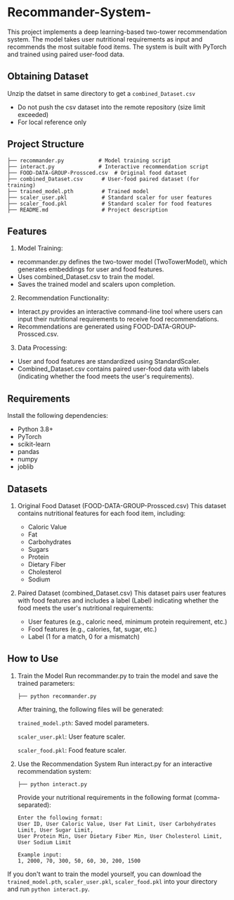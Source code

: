 # Recommander-System-
This project implements a deep learning-based two-tower recommendation system. The model takes user nutritional requirements as input and recommends the most suitable food items. The system is built with PyTorch and trained using paired user-food data.

## Obtaining Dataset
Unzip the datset in same directory to get a `combined_Dataset.csv`
- Do not push the csv dataset into the remote repository (size limit exceeded)
- For local reference only

## Project Structure
```
├── recommander.py           # Model training script
├── interact.py              # Interactive recommendation script
├── FOOD-DATA-GROUP-Prossced.csv  # Original food dataset
├── combined_Dataset.csv      # User-food paired dataset (for training)
├── trained_model.pth         # Trained model
├── scaler_user.pkl           # Standard scaler for user features
├── scaler_food.pkl           # Standard scaler for food features
├── README.md                 # Project description
```


## Features
1. Model Training:

- recommander.py defines the two-tower model (TwoTowerModel), which generates embeddings for user and food features.
- Uses combined_Dataset.csv to train the model.
- Saves the trained model and scalers upon completion.

2. Recommendation Functionality:

- Interact.py provides an interactive command-line tool where users can input their nutritional requirements to receive food recommendations.
- Recommendations are generated using FOOD-DATA-GROUP-Prossced.csv.

3. Data Processing:

- User and food features are standardized using StandardScaler.
- Combined_Dataset.csv contains paired user-food data with labels (indicating whether the food meets the user's requirements).

## Requirements
Install the following dependencies:

- Python 3.8+
- PyTorch
- scikit-learn
- pandas
- numpy
- joblib

## Datasets
1. Original Food Dataset (FOOD-DATA-GROUP-Prossced.csv)
   This dataset contains nutritional features for each food item, including:
   - Caloric Value
   - Fat
   - Carbohydrates
   - Sugars
   - Protein
   - Dietary Fiber
   - Cholesterol
   - Sodium
2. Paired Dataset (combined_Dataset.csv)
   This dataset pairs user features with food features and includes a label (Label) indicating whether the food meets the user's nutritional requirements:

   - User features (e.g., caloric need, minimum protein requirement, etc.)
   - Food features (e.g., calories, fat, sugar, etc.)
   - Label (1 for a match, 0 for a mismatch)

## How to Use
1. Train the Model
   Run recommander.py to train the model and save the trained parameters:
   ```
   ├── python recommander.py
   ```
   
   After training, the following files will be generated:

   ```trained_model.pth```: Saved model parameters.
   
   ```scaler_user.pkl```: User feature scaler.
   
   ```scaler_food.pkl```: Food feature scaler.

   
2. Use the Recommendation System
   Run interact.py for an interactive recommendation system:
   ```
   ├── python interact.py
   ```
   Provide your nutritional requirements in the following format (comma-separated):
   ```
   Enter the following format:
   User ID, User Caloric Value, User Fat Limit, User Carbohydrates Limit, User Sugar Limit, 
   User Protein Min, User Dietary Fiber Min, User Cholesterol Limit, User Sodium Limit

   Example input:
   1, 2000, 70, 300, 50, 60, 30, 200, 1500
   ```

If you don't want to train the model yourself, you can download the ```trained_model.pth```, ```scaler_user.pkl```, ```scaler_food.pkl``` into your directory and run ```python interact.py```.
